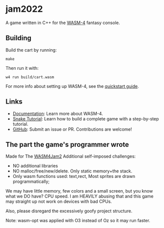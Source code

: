 # jam2022

A game written in C++ for the [WASM-4](https://wasm4.org) fantasy console.

## Building

Build the cart by running:

```shell
make
```

Then run it with:

```shell
w4 run build/cart.wasm
```

For more info about setting up WASM-4, see the [quickstart guide](https://wasm4.org/docs/getting-started/setup?code-lang=cpp#quickstart).

## Links

- [Documentation](https://wasm4.org/docs): Learn more about WASM-4.
- [Snake Tutorial](https://wasm4.org/docs/tutorials/snake/goal): Learn how to build a complete game
  with a step-by-step tutorial.
- [GitHub](https://github.com/aduros/wasm4): Submit an issue or PR. Contributions are welcome!


## The part the game's programmer wrote

Made for The [WASM4Jam2](https://itch.io/jam/wasm4-v2)
Additional self-imposed challenges:
- NO additional libraries
- NO malloc/free/new/delete. Only static memory+the stack.
- Only wasm functions used: text,rect, Most sprites are drawn programmatically;

We may have little memory, few colors and a small screen, but you know what we DO have? CPU speed.
I am HEAVILY abusing that and this game may straight up not work on devices with bad CPUs.

Also, please disregard the excessively goofy project structure.

Note: wasm-opt was applied with O3 instead of Oz so it may run faster.